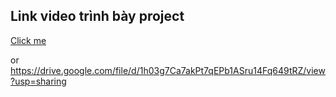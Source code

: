 ## Link video trình bày project
[Click me](https://drive.google.com/file/d/1h03g7Ca7akPt7qEPb1ASru14Fq649tRZ/view?usp=sharing)

or https://drive.google.com/file/d/1h03g7Ca7akPt7qEPb1ASru14Fq649tRZ/view?usp=sharing
